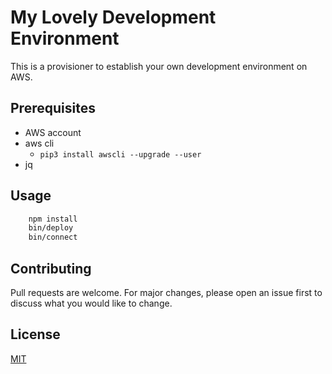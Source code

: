 # My Lovely Development Environment

This is a provisioner to establish your own development environment on AWS.

## Prerequisites

* AWS account
* aws cli
    * `pip3 install awscli --upgrade --user`
* jq

## Usage

```bash
    npm install
    bin/deploy
    bin/connect
```

## Contributing

Pull requests are welcome. For major changes, please open an issue first to discuss what you would like to change.
<!-- Please make sure to update tests as appropriate. -->

## License

[MIT](https://choosealicense.com/licenses/mit/)
